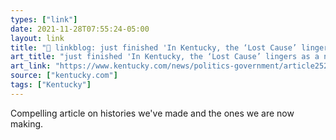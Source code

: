 ```yaml
---
types: ["link"]
date: 2021-11-28T07:55:24-05:00
layout: link
title: "🔗 linkblog: just finished 'In Kentucky, the ‘Lost Cause’ lingers as a new myth takes hold | Lexington Herald Leader'"
art_title: "just finished 'In Kentucky, the ‘Lost Cause’ lingers as a new myth takes hold | Lexington Herald Leader"
art_link: "https://www.kentucky.com/news/politics-government/article252983683.html"
source: ["kentucky.com"]
tags: ["Kentucky"]
---
```

Compelling article on histories we've made and the ones we are now making.
